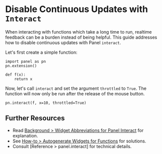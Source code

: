 # Disable Continuous Updates with `Interact`

When interacting with functions which take a long time to run, realtime feedback can be a burden instead of being helpful. This guide addresses how to disable continuous updates with Panel `interact`.

Let's first create a simple function:


```{pyodide}
import panel as pn
pn.extension()

def f(x):
    return x
```

Now, let's call `interact` and set the argument `throttled` to `True`. The function will now only be run after the release of the mouse button.

```{pyodide}
pn.interact(f, x=10, throttled=True)
```

## Further Resources

- Read [Background > Widget Abbreviations for Panel Interact](../../background/interact_abbreviations.md) for explanation.
- See [How-to > Autogenerate Widgets for Functions](../interact/index.md) for solutions.
- Consult [Reference > panel.interact] for technical details.
